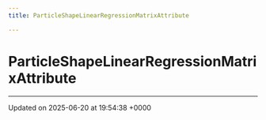 ```yaml
---
title: ParticleShapeLinearRegressionMatrixAttribute

---
```


# ParticleShapeLinearRegressionMatrixAttribute





-------------------------------

Updated on 2025-06-20 at 19:54:38 +0000
